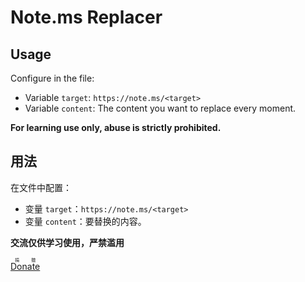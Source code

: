 # Note.ms Replacer

## Usage

Configure in the file:
- Variable `target`: `https://note.ms/<target>`
- Variable `content`: The content you want to replace every moment.

**For learning use only, abuse is strictly prohibited.**

## 用法

在文件中配置：
- 变量 `target`：`https://note.ms/<target>`
- 变量 `content`：要替换的内容。

**交流仅供学习使用，严禁滥用**

[<ruby>Donate<rt>捐赠</rt></ruby>](https://sponsor.imken.moe/)
